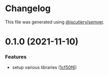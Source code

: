# Changelog

This file was generated using [@jscutlery/semver](https://github.com/jscutlery/semver).

# 0.1.0 (2021-11-10)


### Features

* setup various libraries ([1cf50f6](https://github.com/uwuLegacy/sierra-v2/commit/1cf50f66ee364f53472c55e95584c9aa1907208f))
